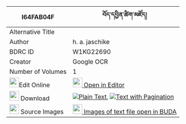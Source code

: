 |I64FAB04F|བོད་དབྱིན་ཚིག་མཛོད། 
| --- | --- 
|Alternative Title |
|Author| h. a. jaschike
|BDRC ID | W1KG22690
|Creator | Google OCR
|Number of Volumes| 1
|<img width="25" src="https://img.icons8.com/color/25/000000/edit-property.png">Edit Online| [<img width="25" src="https://avatars.githubusercontent.com/u/45091458?s=200&v=4"> Open in Editor](http://editor.openpecha.org/I64FAB04F)
|<img width="25" src="https://img.icons8.com/fluent/48/000000/download-2.png"/>  Download | [![](https://img.icons8.com/color/20/000000/txt.png)Plain Text](https://github.com/Openpecha/I64FAB04F/releases/download/v2/bo_yin_tsikdzo_plain_I64FAB04F.zip), [![](https://img.icons8.com/color/20/000000/txt.png)Text with Pagination](https://github.com/Openpecha/I64FAB04F/releases/download/v2/bo_yin_tsikdzo_pages_I64FAB04F.zip)
|<img width="25" src="https://img.icons8.com/plasticine/100/000000/pictures-folder.png"/>  Source Images | [<img width="25" src="https://library.bdrc.io/icons/BUDA-small.svg"> Images of text file open in BUDA](https://library.bdrc.io/show/bdr:W1KG22690)